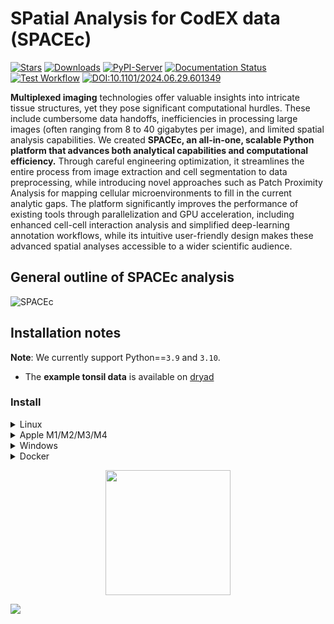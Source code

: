 # SPatial Analysis for CodEX data (SPACEc)

[![Stars](https://img.shields.io/github/stars/yuqiyuqitan/SPACEc?style=flat&logo=GitHub&color=yellow)](https://github.com/yuqiyuqitan/SPACEc/stargazers)
[![Downloads](https://pepy.tech/badge/spacec)](https://pepy.tech/project/spacec)
[![PyPI-Server](https://img.shields.io/pypi/v/spacec?logo=PyPI)](https://pypi.org/project/spacec/)
[![Documentation Status](https://readthedocs.org/projects/spacec/badge/?version=latest)](https://spacec.readthedocs.io/en/latest/?badge=latest)
[![Test Workflow](https://github.com/yuqiyuqitan/SPACEc/actions/workflows/ci.yml/badge.svg)](https://github.com/yuqiyuqitan/SPACEc/actions/workflows/ci.yml)
[![DOI:10.1101/2024.06.29.601349](https://zenodo.org/badge/doi/10.5281/zenodo.4018965.svg)](https://doi.org/10.1101/2024.06.29.601349)

**Multiplexed imaging** technologies offer valuable insights into intricate tissue structures, yet they pose significant computational hurdles. These include cumbersome data handoffs, inefficiencies in processing large images (often ranging from 8 to 40 gigabytes per image), and limited spatial analysis capabilities. We created **SPACEc, an all-in-one, scalable Python platform that advances both analytical capabilities and computational efficiency.** Through careful engineering optimization, it streamlines the entire process from image extraction and cell segmentation to data preprocessing, while introducing novel approaches such as Patch Proximity Analysis for mapping cellular microenvironments to fill in the current analytic gaps. The platform significantly improves the performance of existing tools through parallelization and GPU acceleration, including enhanced cell-cell interaction analysis and simplified deep-learning annotation workflows, while its intuitive user-friendly design makes these advanced spatial analyses accessible to a wider scientific audience.

## General outline of SPACEc analysis

![SPACEc](https://raw.githubusercontent.com/yuqiyuqitan/SPACEc/master/docs/overview.png)

## Installation notes

**Note**: We currently support Python==`3.9` and `3.10`.
* The **example tonsil data** is available on [dryad](https://datadryad.org/stash/share/OXTHu8fAybiINGD1S3tIVUIcUiG4nOsjjeWmrvJV-dQ)

### Install

<details><summary>Linux</summary>

SPACEc CPU

```bash
    # Create conda environment
    conda create -n spacec python==3.10
    conda activate spacec

    # Install dependencies via conda.
    conda install -c conda-forge graphviz libvips openslide

    # Install spacec
    pip install spacec
```

#### Continue the following steps only if you have GPU(s)

SPACEc GPU

```bash
    # Set environment variables
    conda install conda-forge::cudatoolkit=11.2.2 cudnn=8.1.0.77 -y
    # Set environment variables for the conda environment
    mkdir -p $CONDA_PREFIX/etc/conda/activate.d && \
    echo -e 'export PATH=$CONDA_PREFIX/bin:$PATH\nexport LD_LIBRARY_PATH=$CONDA_PREFIX/lib:$LD_LIBRARY_PATH' > $CONDA_PREFIX/etc/conda/activate.d/env_vars.sh && \
    chmod +x $CONDA_PREFIX/etc/conda/activate.d/env_vars.sh

    # Ensure package compatibility
    # Note: Ignore dependency issues for now (seaborn)!
    pip install protobuf==3.19.6 tensorflow-gpu==2.8.0 # numpy==1.24

    # If Pytorch does not find the GPU try:
    # pip install torch==1.12.0+cu113 torchvision==0.13.0+cu113 torchaudio==0.12.0 --extra-index-url https://download.pytorch.org/whl/cu113

    # restart the environment to reload PATH variable
    conda deactivate
    conda activate spacec
```

1. For GPU-accelerated clustering via RAPIDS, note that only RTX20XX or better GPUs are supported (optional).
```bash
    conda install -c rapidsai -c conda-forge -c nvidia rapids=24.02
    pip install rapids-singlecell==0.9.5 pandas==1.5
    pip install --ignore-installed networkx==3.2
```

2. To run STELLAR (optional).
```bash
    # more information please refer to https://pytorch-geometric.readthedocs.io/en/2.1.0/notes/installation.html
    pip install torch==1.12.0+cu113 torchvision==0.13.0+cu113 torchaudio==0.12.0 --extra-index-url https://download.pytorch.org/whl/cu113
    pip install torch-scatter==2.1.0 torch-sparse==0.6.16 torch-cluster==1.6.0 torch-spline-conv==1.2.1 torch-geometric==2.2.0 -f https://data.pyg.org/whl/torch-1.12.0+cu113.html
    # conda install pyvips  # if you get the error "OSError: cannot load library 'libvips.so.42'"
```

<!-- Martin: I don't think this is required. -->
3. Reinstall SPACEc to be compatible with the GPU setting
```bash
    # Install spacec
    pip install spacec
```

4. Test if SPACEc loads and if your GPU is visible if you installed the GPU version. In Python:
    ```python
    import spacec as sp
    sp.hf.check_for_gpu()
    ```

* ⚠️ **IMPORTANT**: always import `spacec` first before importing any other packages

</details>


<details><summary>Apple M1/M2/M3/M4</summary>


SPACEc CPU:

```bash
    conda create -n spacec
    conda activate spacec

    # Install Python via conda
    conda install python==3.10

    # Install dependencies via conda.
    conda install -c conda-forge graphviz libvips openslide
    # conda install -c conda-forge pyvips  # only required for Python 3.9

    # Install spacec
    pip install spacec

    # Install remaining requirements for deepcell
    # NOTE: Ignore the error about pip's dependency resolver
    pip install -r https://raw.githubusercontent.com/nolanlab/SPACEc/master/requirements-deepcell-mac-arm64_tf210-metal.txt
    pip install deepcell --no-deps
```
SPACEc GPU: Mac GPU support is currently only supported for Tensorflow based methods not PyTorch, we recommend you use Linux system for full GPU acceleration.

* ⚠️ **IMPORTANT**: always import `spacec` first before importing any other packages
</details>

<details><summary>Windows</summary>

Although SPACEc can run directly on Windows systems, we highly recommend running it in WSL. If you are unfamiliar with WSL, you can find more information on how to use and install it here: https://learn.microsoft.com/en-us/windows/wsl/install If you decide to use WSL, follow the Linux instructions.

If you plan to continue with the native Windows environment
1. One of the segmentation tools within SPACEc neeeds a C++ compiler. If your environment doesn't have it already, the easiest way is to:
    1. Download the community version of Visual Studio from the official Microsoft website: [https://visualstudio.microsoft.com](https://visualstudio.microsoft.com/). After installing the software on your system, select the following options to install the components needed for C++ development (see screenshots)

        ![image](https://github.com/user-attachments/assets/ca35fe30-8deb-448f-bac7-688774b770aa)

        ![image 1](https://github.com/user-attachments/assets/f4344363-5a31-4695-b75c-5ed8c416b7c2)

    2. In the meantime, you can already install libvips ([https://www.libvips.org/](https://www.libvips.org/)) by downloading the pre-compiled Windows binaries from this repository: https://github.com/libvips/build-win64-mxe/releases/tag/v8.16.0 and adding them to your PATH. If you are unsure about which version to choose, [vips-dev-w64-all-8.16.0.zip](https://github.com/libvips/build-win64-mxe/releases/download/v8.16.0/vips-dev-w64-all-8.16.0.zip) should work for you.
    3. Unpack the zip file and add the directory to your PATH environment. If you don’t know how to do that, consider watching this tutorial video that explains the process: [https://www.youtube.com/watch?v=O5iBsdAd1_w](https://www.youtube.com/watch?v=O5iBsdAd1_w)

SPACEc CPU:

```bash
    # Create conda environment
    conda create -n spacec python==3.10
    conda activate spacec

    # Install dependencies via conda.
    conda install -c conda-forge graphviz

    # Install spacec
    pip install spacec
```

SPACEc GPU:
```bash
    conda install conda-forge::cudatoolkit=11.2.2 cudnn=8.1.0.77 -y

    mkdir %CONDA_PREFIX%\etc\conda\activate.d && (
    echo @echo off > %CONDA_PREFIX%\etc\conda\activate.d\env_vars.bat
    echo set PATH=%CONDA_PREFIX%\bin;%PATH% >> %CONDA_PREFIX%\etc\conda\activate.d\env_vars.bat
    echo set LD_LIBRARY_PATH=%CONDA_PREFIX%\lib;%LD_LIBRARY_PATH% >> %CONDA_PREFIX%\etc\conda\activate.d\env_vars.bat
    )

    # If Pytorch does not find the GPU try:
    # pip install torch==1.12.0+cu113 torchvision==0.13.0+cu113 torchaudio==0.12.0 --extra-index-url https://download.pytorch.org/whl/cu113
```

Reinstall SPACEc to be compatible with the GPU setting
```bash
    # Install spacec
    pip install spacec
```

Test if SPACEc loads and if your GPU is visible if you installed the GPU version.
```python
    import spacec as sp
    sp.hf.check_for_gpu()
```

* ⚠️ **IMPORTANT**: always import `spacec` first before importing any other packages
</details>


<details><summary>Docker</summary>
If you encounter installation issues or prefer a containerized setup, use the SPACEc Docker image: https://hub.docker.com/r/tkempchen/spacec. You can also build or modify it using the repository's Dockerfiles.

```bash
# Run CPU version:
docker pull tkempchen/spacec:cpu
docker run -p 8888:8888 -p 5100:5100 tkempchen/spacec:cpu

# Run CPU version on Mac with M chip:
docker pull tkempchen/spacec:cpu
docker run --platform linux/amd64 -p 8888:8888 -p 5100:5100 tkempchen/spacec:cpu

# Or run GPU version:
docker pull tkempchen/spacec:gpu
docker run --gpus all -p 8888:8888 -p 5100:5100 tkempchen/spacec:gpu
```
</details>

<p align="center">
    <a href="https://clustrmaps.com/site/1c47e" title="ClustrMaps">
        <img width = "200" src="//www.clustrmaps.com/map_v2.png?d=TCWqqKKTPFNUPE2ZRNAxpQ39Kw327SSoaKp_oOF9H8g&cl=ffffff"
        />
    </a>
</p>

<p>
    <a href="https://clustrmaps.com/site/1c47e" title="ClustrMaps"><img src="//www.clustrmaps.com/map_v2.png?d=TCWqqKKTPFNUPE2ZRNAxpQ39Kw327SSoaKp_oOF9H8g&cl=ffffff"></a>
</p>
